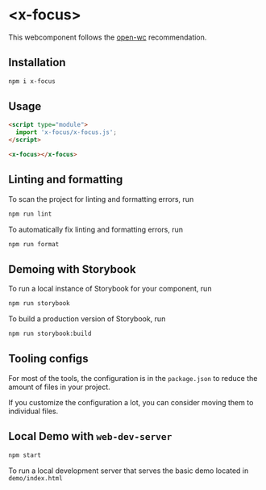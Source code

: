 # \<x-focus>

This webcomponent follows the [open-wc](https://github.com/open-wc/open-wc) recommendation.

## Installation

```bash
npm i x-focus
```

## Usage

```html
<script type="module">
  import 'x-focus/x-focus.js';
</script>

<x-focus></x-focus>
```

## Linting and formatting

To scan the project for linting and formatting errors, run

```bash
npm run lint
```

To automatically fix linting and formatting errors, run

```bash
npm run format
```

## Demoing with Storybook

To run a local instance of Storybook for your component, run

```bash
npm run storybook
```

To build a production version of Storybook, run

```bash
npm run storybook:build
```


## Tooling configs

For most of the tools, the configuration is in the `package.json` to reduce the amount of files in your project.

If you customize the configuration a lot, you can consider moving them to individual files.

## Local Demo with `web-dev-server`

```bash
npm start
```

To run a local development server that serves the basic demo located in `demo/index.html`
